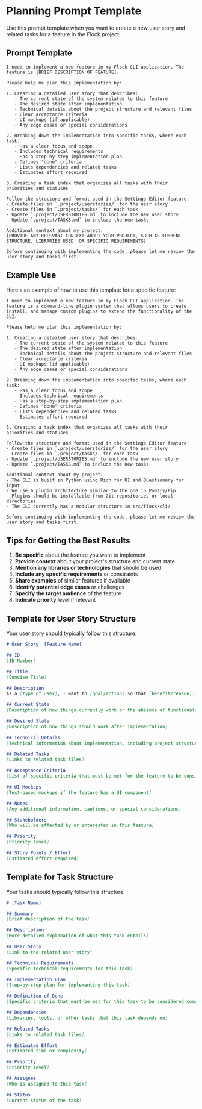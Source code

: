 # Planning Prompt Template

Use this prompt template when you want to create a new user story and related tasks for a feature in the Flock project.

## Prompt Template

```
I need to implement a new feature in my Flock CLI application. The feature is [BRIEF DESCRIPTION OF FEATURE].

Please help me plan this implementation by:

1. Creating a detailed user story that describes:
   - The current state of the system related to this feature
   - The desired state after implementation
   - Technical details about the project structure and relevant files
   - Clear acceptance criteria
   - UI mockups (if applicable)
   - Any edge cases or special considerations

2. Breaking down the implementation into specific tasks, where each task:
   - Has a clear focus and scope
   - Includes technical requirements
   - Has a step-by-step implementation plan
   - Defines "done" criteria
   - Lists dependencies and related tasks
   - Estimates effort required

3. Creating a task index that organizes all tasks with their priorities and statuses

Follow the structure and format used in the Settings Editor feature:
- Create files in `.project/userstories/` for the user story
- Create files in `.project/tasks/` for each task
- Update `.project/USERSTORIES.md` to include the new user story
- Update `.project/TASKS.md` to include the new tasks

Additional context about my project:
[PROVIDE ANY RELEVANT CONTEXT ABOUT YOUR PROJECT, SUCH AS CURRENT STRUCTURE, LIBRARIES USED, OR SPECIFIC REQUIREMENTS]

Before continuing with implementing the code, please let me review the user story and tasks first.
```

## Example Use

Here's an example of how to use this template for a specific feature:

```
I need to implement a new feature in my Flock CLI application. The feature is a command-line plugin system that allows users to create, install, and manage custom plugins to extend the functionality of the CLI.

Please help me plan this implementation by:

1. Creating a detailed user story that describes:
   - The current state of the system related to this feature
   - The desired state after implementation
   - Technical details about the project structure and relevant files
   - Clear acceptance criteria
   - UI mockups (if applicable)
   - Any edge cases or special considerations

2. Breaking down the implementation into specific tasks, where each task:
   - Has a clear focus and scope
   - Includes technical requirements
   - Has a step-by-step implementation plan
   - Defines "done" criteria
   - Lists dependencies and related tasks
   - Estimates effort required

3. Creating a task index that organizes all tasks with their priorities and statuses

Follow the structure and format used in the Settings Editor feature:
- Create files in `.project/userstories/` for the user story
- Create files in `.project/tasks/` for each task
- Update `.project/USERSTORIES.md` to include the new user story
- Update `.project/TASKS.md` to include the new tasks

Additional context about my project:
- The CLI is built in Python using Rich for UI and Questionary for input
- We use a plugin architecture similar to the one in Poetry/Pip
- Plugins should be installable from Git repositories or local directories
- The CLI currently has a modular structure in src/flock/cli/

Before continuing with implementing the code, please let me review the user story and tasks first.
```

## Tips for Getting the Best Results

1. **Be specific** about the feature you want to implement
2. **Provide context** about your project's structure and current state
3. **Mention any libraries or technologies** that should be used
4. **Include any specific requirements** or constraints
5. **Share examples** of similar features if available
6. **Identify potential edge cases** or challenges
7. **Specify the target audience** of the feature
8. **Indicate priority level** if relevant

## Template for User Story Structure

Your user story should typically follow this structure:

```markdown
# User Story: [Feature Name]

## ID
[ID Number]

## Title
[Concise Title]

## Description
As a [type of user], I want to [goal/action] so that [benefit/reason].

## Current State
[Description of how things currently work or the absence of functionality]

## Desired State
[Description of how things should work after implementation]

## Technical Details
[Technical information about implementation, including project structure and technologies]

## Related Tasks
[Links to related task files]

## Acceptance Criteria
[List of specific criteria that must be met for the feature to be considered complete]

## UI Mockups
[Text-based mockups if the feature has a UI component]

## Notes
[Any additional information, cautions, or special considerations]

## Stakeholders
[Who will be affected by or interested in this feature]

## Priority
[Priority level]

## Story Points / Effort
[Estimated effort required]
```

## Template for Task Structure

Your tasks should typically follow this structure:

```markdown
# [Task Name]

## Summary
[Brief description of the task]

## Description
[More detailed explanation of what this task entails]

## User Story
[Link to the related user story]

## Technical Requirements
[Specific technical requirements for this task]

## Implementation Plan
[Step-by-step plan for implementing this task]

## Definition of Done
[Specific criteria that must be met for this task to be considered complete]

## Dependencies
[Libraries, tools, or other tasks that this task depends on]

## Related Tasks
[Links to related task files]

## Estimated Effort
[Estimated time or complexity]

## Priority
[Priority level]

## Assignee
[Who is assigned to this task]

## Status
[Current status of the task]
``` 